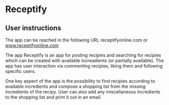 # Receptify

## User instructions

The app can be reached in the following URL receptifyonline.com or www.receptifyonline.com

The app Receptify is an app for posting recipies and searching for recipies which can be created with available increadients (or partially available). The app has user interaction via commenting recipies, liking them and following specific users. 

One key aspect of the app is the possibility to find recipies according to available incredients and compose a shopping list from the missing incredients of the recipy. User can also add any miscellaneous incredients to the shopping list and print it out in an email. 
